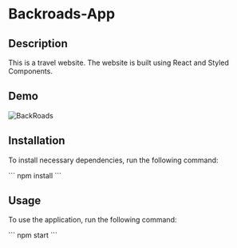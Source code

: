 # Backroads-App


## Description

This is a travel website. The website is built using React and Styled Components.

## Demo

![BackRoads](https://phenomenal-crumble-c00208.netlify.app/)

## Installation

To install necessary dependencies, run the following command:

\`\`\`
npm install
\`\`\`

## Usage

To use the application, run the following command:

\`\`\`
npm start
\`\`\`


